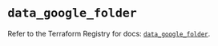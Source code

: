# `data_google_folder`

Refer to the Terraform Registry for docs: [`data_google_folder`](https://registry.terraform.io/providers/hashicorp/google/6.15.0/docs/data-sources/folder).
